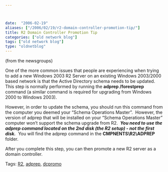 ```yaml
---



date:  "2006-02-19"
aliases: ["/2006/02/19/r2-domain-controller-promotion-tip/"]
title: R2 Domain Controller Promotion Tip
categories: ["old network blog"]
tags: ["old network blog"]
type: "oldnetblog"
---
```

(from the newsgroups)


One of the more common issues that people are experiencing when trying to add a new Windows 2003 R2 Server on an existing Windows 2003/2000 based network is that the Active Directory schema needs to be updated.  This step is normally performed by running the <strong>adprep /forestprep</strong> command (a similar command is required for upgrading from Windows 2000 to Windows 2003).


However, in order to update the schema, you should run this command from the computer you deemed your &#8220;Schema Operations Master&#8221;.  However, the version of adprep that will be installed on your &#8220;Schema Operations Master&#8221; computer won&#8217;t support the schema upgrade from R2.  <strong><em>You need to use the adprep command located on the 2nd disk (the R2 setup) - not the first disk.</em></strong>  You will find the adprep command in the <strong>CMPNENTS\R2\ADPREP</strong> folder.


After you complete this step, you can then promote a new R2 server as a domain controller.


Tags: <a href="http://technorati.com/tag/R2" title="See the Technorati tag page for 'R2'." rel="tag">R2</a>, <a href="http://technorati.com/tag/adprep" title="See the Technorati tag page for 'adprep'." rel="tag">adprep</a>, <a href="http://technorati.com/tag/dcpromo" title="See the Technorati tag page for 'dcpromo'." rel="tag">dcpromo</a>


